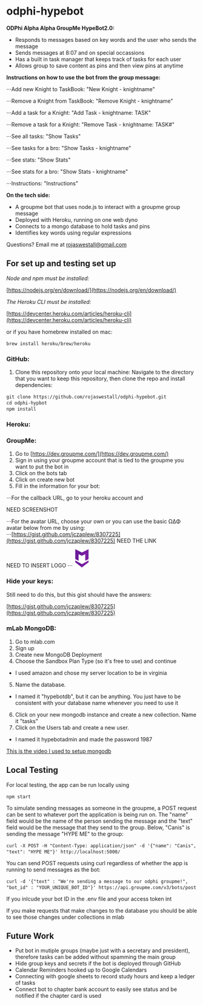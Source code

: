 # odphi-hypebot
**ODPhi Alpha Alpha GroupMe HypeBot2.0:**

- Responds to messages based on key words and the user who sends the message
- Sends messages at 8:07 and on special occassions
- Has a built in task manager that keeps track of tasks for each user
- Allows group to save content as pins and then view pins at anytime

**Instructions on how to use the bot from the group message:**

⋅⋅⋅Add new Knight to TaskBook: "New Knight - knightname"

⋅⋅⋅Remove a Knight from TaskBook: "Remove Knight - knightname"

⋅⋅⋅Add a task for a Knight: "Add Task - knightname: TASK"

⋅⋅⋅Remove a task for a Knight: "Remove Task - knightname: TASK#"

⋅⋅⋅See all tasks: "Show Tasks"

⋅⋅⋅See tasks for a bro: "Show Tasks - knightname"

⋅⋅⋅See stats: "Show Stats"

⋅⋅⋅See stats for a bro: "Show Stats - knightname"

⋅⋅⋅Instructions: "Instructions"

**On the tech side:**

- A groupme bot that uses node.js to interact with a groupme group message
- Deployed with Heroku, running on one web dyno
- Connects to a mongo database to hold tasks and pins
- Identifies key words using regular expressions

Questions? Email me at <rojaswestall@gmail.com>







## For set up and testing set up

*Node and npm must be installed:*

[https://nodejs.org/en/download/](https://nodejs.org/en/download/)

*The Heroku CLI must be installed:*

[https://devcenter.heroku.com/articles/heroku-cli](https://devcenter.heroku.com/articles/heroku-cli)

or if you have homebrew installed on mac:
```
brew install heroku/brew/heroku
```

### GitHub:
1) Clone this repository onto your local machine:
Navigate to the directory that you want to keep this repository, then clone the repo and install dependencies:
```
git clone https://github.com/rojaswestall/odphi-hypebot.git
cd odphi-hypbot
npm install
```

### Heroku:


### GroupMe:
1) Go to [https://dev.groupme.com/](https://dev.groupme.com/)
2) Sign in using your groupme account that is tied to the groupme you want to put the bot in
3) Click on the bots tab
4) Click on create new bot
5) Fill in the information for your bot:

⋅⋅⋅For the callback URL, go to your heroku account and 

NEED SCREENSHOT

⋅⋅⋅For the avatar URL, choose your own or you can use the basic ΩΔΦ avatar below from me by using:
⋅⋅⋅[https://gist.github.com/jczaplew/8307225](https://gist.github.com/jczaplew/8307225)
NEED THE LINK

NEED TO INSERT LOGO
⋅⋅⋅![alt text](https://github.com/adam-p/markdown-here/raw/master/src/common/images/icon48.png "ΩΔΦ Logo")




### Hide your keys:
Still need to do this, but this gist should have the answers:

[https://gist.github.com/jczaplew/8307225](https://gist.github.com/jczaplew/8307225)


### mLab MongoDB:

1) Go to mlab.com
2) Sign up
3) Create new MongoDB Deployment
4) Choose the Sandbox Plan Type (so it's free to use) and continue
- I used amazon and chose my server location to be in virginia
5) Name the database.
- I named it "hypebotdb", but it can be anything. You just have to be consistent with your database name whenever you need to use it
6) Click on your new mongodb instance and create a new collection. Name it "tasks"
7) Click on the Users tab and create a new user.
- I named it hypebotadmin and made the password 1987

[This is the video I used to setup mongodb](https://youtu.be/GDqtv1eGGpA)








## Local Testing

For local testing, the app can be run locally using
```
npm start
```
To simulate sending messages as someone in the groupme, a POST request can be sent to whatever port the application is being run on. The "name" field would be the name of the person sending the message and the "text" field would be the message that they send to the group. Below, "Canis" is sending the message "HYPE ME" to the group:

```
curl -X POST -H "Content-Type: application/json" -d '{"name": "Canis", "text": "HYPE ME"}' http://localhost:5000/
```

You can send POST requests using curl regardless of whether the app is running to send messages as the bot:

```
curl -d '{"text" : "We're sending a message to our odphi groupme!", "bot_id" : "YOUR_UNIQUE_BOT_ID"}' https://api.groupme.com/v3/bots/post
```


If you inlcude your bot ID in the .env file and your access token int

If you make requests that make changes to the database you should be able to see those changes under collections in mlab








## Future Work

- Put bot in mutiple groups (maybe just with a secretary and president), therefore tasks can be added without spamming the main group
- Hide group keys and secrets if the bot is deployed through GitHub
- Calendar Reminders hooked up to Google Calendars
- Connecting with google sheets to record study hours and keep a ledger of tasks
- Connect bot to chapter bank account to easily see status and be notified if the chapter card is used

